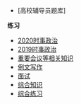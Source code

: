 <!-- <style>
li{
  font-size: 14px;
}
</style> -->

* [高校辅导员题库]

**练习**
* [2020时事政治]()
* [2019时事政治]()
* [重要会议等相关知识]()
* [例文写作]()
* [面试]()
* [综合知识]()
* [综合练习]()